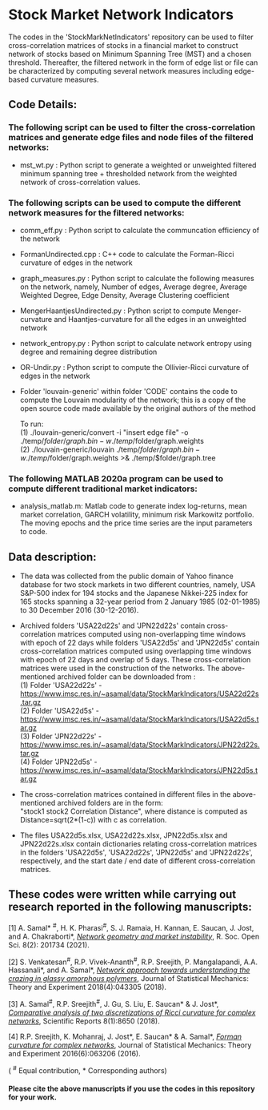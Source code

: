 # Stock Market Network Indicators

The codes in the 'StockMarkNetIndicators' repository can be used to filter cross-correlation matrices of stocks in a financial market to construct network of stocks based on Minimum Spanning Tree (MST) and a chosen threshold. Thereafter, the filtered network in the form of edge list or file can be characterized by computing several network measures including edge-based curvature measures.

## Code Details:

### The following script can be used to filter the cross-correlation matrices and generate edge files and node files of the filtered networks:
* mst_wt.py : Python script to generate a weighted or unweighted filtered minimum spanning tree + thresholded network from the weighted network of cross-correlation values.  

### The following scripts can be used to compute the different network measures for the filtered networks:
* comm_eff.py : Python script to calculate the communcation efficiency of the network
* FormanUndirected.cpp : C++ code to calculate the Forman-Ricci curvature of edges in the network
* graph_measures.py : Python script to calculate the following measures on the network, namely, Number of edges, Average degree, Average Weighted Degree, Edge Density, Average Clustering coefficient
* MengerHaantjesUndirected.py : Python script to compute Menger-curvature and Haantjes-curvature for all the edges in an unweighted network
* network_entropy.py : Python script to calculate network entropy using degree and remaining degree distribution
* OR-Undir.py : Python script to compute the Ollivier-Ricci curvature of edges in the network
* Folder 'louvain-generic' within folder 'CODE' contains the code to compute the Louvain modularity of the network; this is a copy of the open source code made available by the original authors of the method
	
	To run:  
		(1) ./louvain-generic/convert -i "insert edge file" -o ./temp/$folder/graph.bin -w ./temp/$folder/graph.weights  
		(2) ./louvain-generic/louvain ./temp/$folder/graph.bin -w ./temp/$folder/graph.weights >& ./temp/$folder/graph.tree

### The following MATLAB 2020a program can be used to compute different traditional market indicators:
* analysis_matlab.m: Matlab code to generate index log-returns, mean market correlation, GARCH volatility, minimum risk Markowitz portfolio. The moving epochs and the price time series are the input parameters to code.

## Data description:

* The data was collected from the public domain of Yahoo finance database for two stock markets in two different countries, namely, USA S&P-500 index for 194 stocks and the Japanese Nikkei-225 index for 165 stocks spanning a 32-year period from 2 January 1985 (02-01-1985) to 30 December 2016 (30-12-2016). 

* Archived folders 'USA22d22s' and 'JPN22d22s' contain cross-correlation matrices computed using non-overlapping time windows with epoch of 22 days while folders 'USA22d5s' and 'JPN22d5s' contain cross-correlation matrices computed using overlapping time windows with epoch of 22 days and overlap of 5 days. These cross-correlation matrices were used in the construction of the networks. The above-mentioned archived folder can be downloaded from :  
	(1) Folder 'USA22d22s' -  https://www.imsc.res.in/~asamal/data/StockMarkIndicators/USA22d22s.tar.gz  
	(2) Folder 'USA22d5s'  -  https://www.imsc.res.in/~asamal/data/StockMarkIndicators/USA22d5s.tar.gz  
	(3) Folder 'JPN22d22s' -  https://www.imsc.res.in/~asamal/data/StockMarkIndicators/JPN22d22s.tar.gz  
	(4) Folder 'JPN22d5s'  -  https://www.imsc.res.in/~asamal/data/StockMarkIndicators/JPN22d5s.tar.gz  

* The cross-correlation matrices contained in different files in the above-mentioned archived folders are in the form:  
  "stock1	stock2	Correlation	Distance", 
  where distance is computed as Distance=sqrt(2*(1-c)) with c as correlation.

* The files USA22d5s.xlsx, USA22d22s.xlsx, JPN22d5s.xlsx and JPN22d22s.xlsx contain dictionaries relating cross-correlation matrices in the folders 'USA22d5s', 'USA22d22s', 'JPN22d5s' and 'JPN22d22s', respectively, and the start date / end date of different cross-correlation matrices. 

## These codes were written while carrying out research reported in the following manuscripts:

[1] A. Samal* <sup>#</sup>, H. K. Pharasi<sup>#</sup>, S. J. Ramaia, H. Kannan, E. Saucan, J. Jost, and A. Chakraborti*, [<i>Network geometry and market instability</i>](https://doi.org/10.1098/rsos.201734), R. Soc. Open Sci. 8(2): 201734 (2021).  

[2] S. Venkatesan<sup>#</sup>, R.P. Vivek-Ananth<sup>#</sup>, R.P. Sreejith, P. Mangalapandi, A.A. Hassanali*, and A. Samal*, [<i>Network approach towards understanding the crazing in glassy amorphous polymers</i>](https://doi.org/10.1088/1742-5468/aab688), Journal of Statistical Mechanics: Theory and Experiment 2018(4):043305 (2018).

[3] A. Samal<sup>#</sup>, R.P. Sreejith<sup>#</sup>, J. Gu, S. Liu, E. Saucan* & J. Jost*, [<i>Comparative analysis of two discretizations of Ricci curvature for complex networks</i>](https://doi.org/10.1038/s41598-018-27001-3), Scientific Reports 8(1):8650 (2018).

[4] R.P. Sreejith, K. Mohanraj, J. Jost*, E. Saucan* & A. Samal*, [<i>Forman curvature for complex networks</i>](https://doi.org/10.1088/1742-5468/2016/06/063206), Journal of Statistical Mechanics: Theory and Experiment 2016(6):063206 (2016).

( <sup>#</sup> Equal contribution, * Corresponding authors)
#### Please cite the above manuscripts if you use the codes in this repository for your work.
